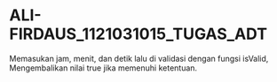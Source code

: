 # ALI-FIRDAUS_1121031015_TUGAS_ADT
Memasukan jam, menit, dan detik lalu di validasi dengan fungsi isValid, Mengembalikan nilai true jika memenuhi ketentuan.
